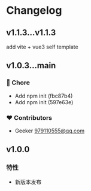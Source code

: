 # Changelog


## v1.1.3...v1.1.3
add vite + vue3 self template

## v1.0.3...main


### 🏡 Chore

  - Add npm init (fbc87b4)
  - Add npm init (597e63e)

### ❤️  Contributors

- Geeker <979110555@qq.com>

## v1.0.0

### 特性

* 新版本发布

